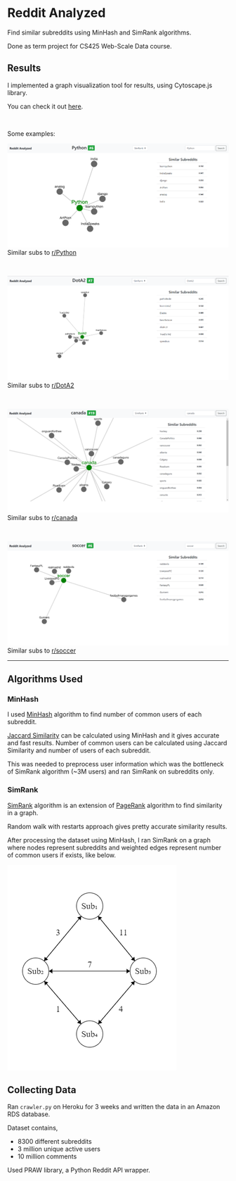 # Reddit Analyzed

Find similar subreddits using MinHash and SimRank algorithms.

Done as term project for CS425 Web-Scale Data course.

## Results

I implemented a graph visualization tool for results, using Cytoscape.js library.

You can check it out [here](https://ahmetcandiroglu.github.io/reddit-analyzed/).

<br>

Some examples:

![Similar subreddits to Python](assets/img/Python.png "Similar subreddits to Python")
Similar subs to [r/Python](https://www.reddit.com/r/Python)

<br>

![Similar subreddits to DotA2](assets/img/DotA2.png "Similar subreddits to DotA2")
Similar subs to [r/DotA2](https://www.reddit.com/r/DotA2)

<br>

![Similar subreddits to canada](assets/img/canada.png "Similar subreddits to canada")
Similar subs to [r/canada](https://www.reddit.com/r/canada)

<br>

![Similar subreddits to soccer](assets/img/soccer.png "Similar subreddits to soccer")
Similar subs to [r/soccer](https://www.reddit.com/r/soccer)

<hr>

## Algorithms Used

### MinHash

I used [MinHash](https://www.wikiwand.com/en/MinHash) algorithm to find number of common users of each subreddit.

[Jaccard Similarity](https://www.wikiwand.com/en/Jaccard_index) can be calculated using MinHash and it gives accurate and fast results. Number of common users can be calculated using Jaccard Similarity and number of users of each subreddit.

This was needed to preprocess user information which was the bottleneck of SimRank algorithm (~3M users) and ran SimRank on subreddits only.

### SimRank

[SimRank](https://www.wikiwand.com/en/SimRank) algorithm is an extension of [PageRank](https://www.wikiwand.com/en/PageRank) algorithm to find similarity in a graph.

Random walk with restarts approach gives pretty accurate similarity results.

After processing the dataset using MinHash, I ran SimRank on a graph where 
nodes represent subreddits and weighted edges represent number of common users if exists, like below.

![Sample graph](assets/img/sample_graph.png "Sample graph")

## Collecting Data

Ran `crawler.py` on Heroku for 3 weeks and written the data in an Amazon RDS database.

Dataset contains,
* 8300 different subreddits 
* 3 million unique active users
* 10 million comments


Used PRAW library, a Python Reddit API wrapper.